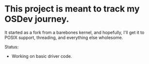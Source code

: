 # This project is meant to track my OSDev journey. 

It started as a fork from a barebones kernel, and hopefully, I'll get it to POSIX support, threading, and everything else wholesome.

Status:
- Working on basic driver code. 